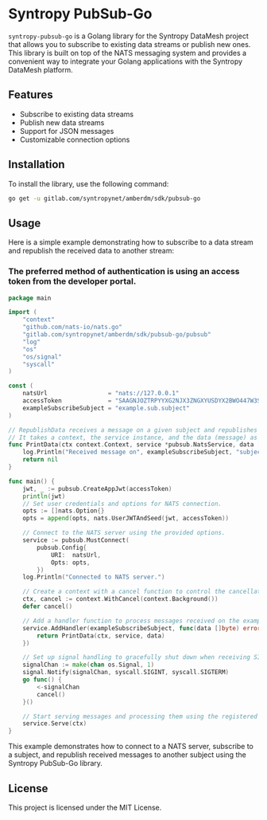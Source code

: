 # Syntropy PubSub-Go

`syntropy-pubsub-go` is a Golang library for the Syntropy DataMesh project that allows you to subscribe to existing data streams or publish new ones. This library is built on top of the NATS messaging system and provides a convenient way to integrate your Golang applications with the Syntropy DataMesh platform.

## Features

- Subscribe to existing data streams
- Publish new data streams
- Support for JSON messages
- Customizable connection options

## Installation

To install the library, use the following command:

```bash
go get -u gitlab.com/syntropynet/amberdm/sdk/pubsub-go
```

## Usage
Here is a simple example demonstrating how to subscribe to a data stream and republish the received data to another stream:

### The preferred method of authentication is using an access token from the developer portal.
```go
package main

import (
	"context"
	"github.com/nats-io/nats.go"
	"gitlab.com/syntropynet/amberdm/sdk/pubsub-go/pubsub"
	"log"
	"os"
	"os/signal"
	"syscall"
)

const (
	natsUrl                 = "nats://127.0.0.1"
	accessToken             = "SAAGNJOZTRPYYXG2NJX3ZNGXYUSDYX2BWO447W3SHG6XQ7U66RWHQ3JUXM"
	exampleSubscribeSubject = "example.sub.subject"
)

// RepublishData receives a message on a given subject and republishes it to another subject.
// It takes a context, the service instance, and the data (message) as input arguments.
func PrintData(ctx context.Context, service *pubsub.NatsService, data []byte) error {
	log.Println("Received message on", exampleSubscribeSubject, "subject")
	return nil
}

func main() {
	jwt, _ := pubsub.CreateAppJwt(accessToken)
	println(jwt)
	// Set user credentials and options for NATS connection.
	opts := []nats.Option{}
	opts = append(opts, nats.UserJWTAndSeed(jwt, accessToken))

	// Connect to the NATS server using the provided options.
	service := pubsub.MustConnect(
		pubsub.Config{
			URI:  natsUrl,
			Opts: opts,
		})
	log.Println("Connected to NATS server.")

	// Create a context with a cancel function to control the cancellation of ongoing operations.
	ctx, cancel := context.WithCancel(context.Background())
	defer cancel()

	// Add a handler function to process messages received on the exampleSubscribeSubject.
	service.AddHandler(exampleSubscribeSubject, func(data []byte) error {
		return PrintData(ctx, service, data)
	})

	// Set up signal handling to gracefully shut down when receiving SIGINT or SIGTERM signals.
	signalChan := make(chan os.Signal, 1)
	signal.Notify(signalChan, syscall.SIGINT, syscall.SIGTERM)
	go func() {
		<-signalChan
		cancel()
	}()

	// Start serving messages and processing them using the registered handler function.
	service.Serve(ctx)
}
```

This example demonstrates how to connect to a NATS server, subscribe to a subject, and republish received messages to another subject using the Syntropy PubSub-Go library.

## License
This project is licensed under the MIT License.